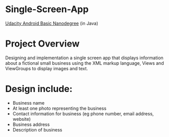 # Single-Screen-App
[Udacity Android Basic Nanodegree](https://www.udacity.com/course/android-basics-nanodegree-by-google--nd803) (in Java)


# Project Overview
Designing and implementation a single screen app that displays information about a fictional small business using the XML markup language, Views and ViewGroups to display images and text.


# Design include:
- Business name
- At least one photo representing the business
- Contact information for business (eg phone number, email address, website)
- Business address
- Description of business
